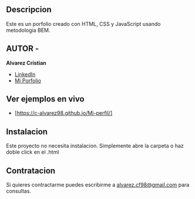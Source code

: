 ## Descripcion

Este es un porfolio creado con HTML, CSS y JavaScript usando metodologia BEM.

## AUTOR -
**Alvarez Cristian**

* [LinkedIn](https://www.linkedin.com/in/c-alvarez98/)
* [Mi Porfolio](https://c-alvarez98.github.io/Mi-perfil/)

## Ver ejemplos en vivo
- [https://c-alvarez98.github.io/Mi-perfil/]

## Instalacion
Este proyecto no necesita instalacion. Simplemente abre la carpeta o haz doble click en el .html

## Contratacion
Si quieres contractarme puedes escribirme a alvarez.cf98@gmail.com para consultas.
